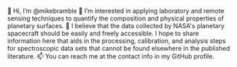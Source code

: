 👋 Hi, I’m @mikebramble
👀 I’m interested in applying laboratory and remote sensing techniques to quantify the composition and physical properties of planetary surfaces.
🌱 I believe that the data collected by NASA's planetary spacecraft should be easily and freely accessible. I hope to share information here that aids in the processing, calibration, and analysis steps for spectroscopic data sets that cannot be found elsewhere in the published literature.
📫 You can reach me at the contact info in my GitHub profile.


<!---
mikebramble/mikebramble is a ✨ special ✨ repository because its `README.md` (this file) appears on your GitHub profile.
You can click the Preview link to take a look at your changes.
--->
